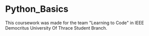 # Python_Basics
This coursework was made for the team "Learning to Code" in IEEE Democritus University Of Thrace Student Branch.
